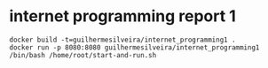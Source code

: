 internet programming report 1
=============================

```
docker build -t=guilhermesilveira/internet_programming1 .
docker run -p 8080:8080 guilhermesilveira/internet_programming1 /bin/bash /home/root/start-and-run.sh
```